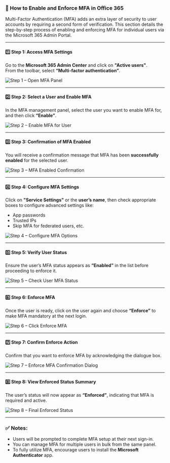 ### 🔐 How to Enable and Enforce MFA in Office 365

Multi-Factor Authentication (MFA) adds an extra layer of security to user accounts by requiring a second form of verification. This section details the step-by-step process of enabling and enforcing MFA for individual users via the Microsoft 365 Admin Portal.

---

#### 1️⃣ Step 1: Access MFA Settings

Go to the **Microsoft 365 Admin Center** and click on **"Active users"**.  
From the toolbar, select **“Multi-factor authentication”**.

![Step 1 – Open MFA Panel](https://github.com/user-attachments/assets/7a67776c-e0b7-435b-9c7f-19c0cbe489df)

---

#### 2️⃣ Step 2: Select a User and Enable MFA

In the MFA management panel, select the user you want to enable MFA for, and then click **“Enable”**.

![Step 2 – Enable MFA for User](https://github.com/user-attachments/assets/290588e9-aa48-4006-806c-06951100d2b0)

---

#### 3️⃣ Step 3: Confirmation of MFA Enabled

You will receive a confirmation message that MFA has been **successfully enabled** for the selected user.

![Step 3 – MFA Enabled Confirmation](https://github.com/user-attachments/assets/2e3afe87-7872-454e-8096-0c3a2520ab69)

---

#### 4️⃣ Step 4: Configure MFA Settings

Click on **"Service Settings"** or the **user’s name**, then check appropriate boxes to configure advanced settings like:
- App passwords
- Trusted IPs
- Skip MFA for federated users, etc.

![Step 4 – Configure MFA Options](https://github.com/user-attachments/assets/cbfd2a8d-3c3a-46d2-81d9-b6818eb48ec3)

---

#### 5️⃣ Step 5: Verify User Status

Ensure the user’s MFA status appears as **“Enabled”** in the list before proceeding to enforce it.

![Step 5 – Check User MFA Status](https://github.com/user-attachments/assets/f69d5819-27c0-4c08-9a8c-9aa5ac4bb5d2)

---

#### 6️⃣ Step 6: Enforce MFA

Once the user is ready, click on the user again and choose **“Enforce”** to make MFA mandatory at the next login.

![Step 6 – Click Enforce MFA](https://github.com/user-attachments/assets/92850075-6fbb-45c0-9764-6c6cceda07ad)

---

#### 7️⃣ Step 7: Confirm Enforce Action

Confirm that you want to enforce MFA by acknowledging the dialogue box.

![Step 7 – Enforce MFA Confirmation Dialog](https://github.com/user-attachments/assets/54152e00-78b0-4757-b606-2cc1f83dc52c)

---

#### 8️⃣ Step 8: View Enforced Status Summary

The user’s status will now appear as **“Enforced”**, indicating that MFA is required and active.

![Step 8 – Final Enforced Status](https://github.com/user-attachments/assets/4d8a5140-9336-4d32-a526-7afbb46de20b)

---

### ✅ Notes:
- Users will be prompted to complete MFA setup at their next sign-in.
- You can manage MFA for multiple users in bulk from the same panel.
- To fully utilize MFA, encourage users to install the **Microsoft Authenticator** app.


